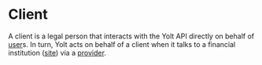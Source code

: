 # Client

A client is a legal person that interacts with the Yolt API directly on behalf of [user](#user.md)s.
In turn, Yolt acts on behalf of a client when it talks to a financial institution ([site](site.md)) via a [provider](#provider.md).



